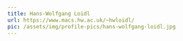 ```yaml
---
title: Hans-Wolfgang Loidl
url: https://www.macs.hw.ac.uk/~hwloidl/
pic: /assets/img/profile-pics/hans-wolfgang-loidl.jpg
---
```


